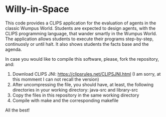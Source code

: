 # Willy-in-Space
This code provides a CLIPS application for the evaluation of agents in the classic Wumpus World. Students are expected to design agents, with the CLIPS programming language, that wander smartly in the Wumpus World. The application allows students to execute their programs step-by-step, continuosly or until halt. It also shows students the facts base and the agenda.

In case you would like to compile this software, please, fork the repository, and:
1. Download CLIPS JNI: https://clipsrules.net/CLIPSJNI.html (I am sorry, at this momment I can not recall the version)
2. After uncompressing the file, you should have, at least, the following directories in your working directory: java-src and library-src
3. Copy the files in this repository in the same working directory
4. Compile with make and the corresponding makefile

All the best!
